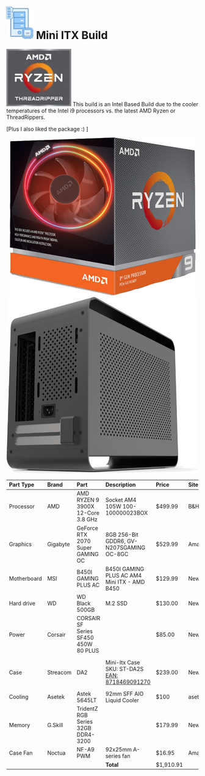 # <img src="./images/PCParts.png" width="71" height="87" /> Mini ITX Build
<img src="./images/AMDRyzenThreadRipper.png" /> This build is an Intel Based Build due to the cooler temperatures of the Intel i9 processors vs. the latest AMD Ryzen or ThreadRippers.

[Plus I also liked the package :) ] 
<p align="center"><img src="./images/Ryzen7mm.png" /><img src="./images/Streamcom_DA2.png" /></p>

| Part Type | Brand | Part | Description | Price | Site | URL |
|     :---      |     :---      |     :---      |     :---      |     :---      |     :---      |     :---      |
| Processor | AMD | AMD RYZEN 9 3900X 12-Core 3.8 GHz | Socket AM4 105W 100-100000023BOX  | $499.99 | B&H | https://www.bhphotovideo.com/c/product/1485447-REG/amd_100_100000023box_ryzen_9_3900x_3_8.html |
| Graphics | Gigabyte | GeForce RTX 2070 Super GAMING OC | 8GB 256-Bit GDDR6, GV-N207SGAMING OC-8GC  | $529.99 | Amazon | https://amzn.com/B07TV9CLL5 |
| Motherboard | MSI | B450I GAMING PLUS AC  |B450I GAMING PLUS AC AM4 Mini ITX - AMD B450 | $129.99 | NewEgg | https://www.newegg.com/msi-performance-gaming-b450i-gaming-plus-ac/p/N82E16813144190 
| Hard drive | WD | WD Black 500GB | M.2 SSD | $130.00 | NewEgg | https://www.newegg.com/Product/Product.aspx?Item=N82E16820250098 
| Power | Corsair | CORSAIR SF Series SF450 450W 80 PLUS |  | $85.00 | NewEgg | 
| Case | Streacom | DA2 |  Mini-Itx Case SKU: ST-DA2S [EAN: 8718469091270](https://streacom.com/products/da2-chassis/) | $239.00 | NewEgg  | https://www.newegg.com/p/2AM-005T-00028?item=9SIA5FY9B97666 https://www.youtube.com/watch?v=VHwJ9emNVQo (backup: Metallic Gear Neo Series MG-NE210G_BK01 or Louqe Ghost s1)
| Cooling | Asetek | Astek 5645LT | 92mm SFF AIO Liquid Cooler  | $100 | asetek | https://www.asetek.com/gaming/technology-for-gamingdiy/cpu-cooling/small-form-factor-cpu-cooler/ |
| Memory | G.Skill | TridentZ RGB Series 32GB DDR4-3200 |  | $179.99 | NewEgg |https://www.newegg.com/g-skill-32gb-288-pin-ddr4-sdram/p/N82E16820232748 |
| Case Fan | Noctua  | NF-A9 PWM  | 92x25mm A-series fan | $16.95 | Amazon  | https://amzn.com/B00RUZ059O |
|  |  |  | <b>Total</b> | $‭1,910.91‬ |  | |